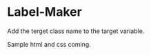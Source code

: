 Label-Maker
===========

Add the terget class name to the target variable.

Sample html and css coming.
